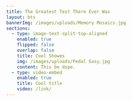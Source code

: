 ```yaml
---
title: The Greatest Test There Ever Was
layout: bts
bannerImg: /images/uploads/Memory Mosaics.jpg
sections:
  - type: image-text-split-top-aligned
    enabled: true
    flipped: false
    overlap: false
    title: Cool Showes
    img: /images/uploads/Pedal Easy.jpg
    content: This be dope.
  - type: video-embed
    enabled: true
    title: Cool title
    video: /link/
---
```

